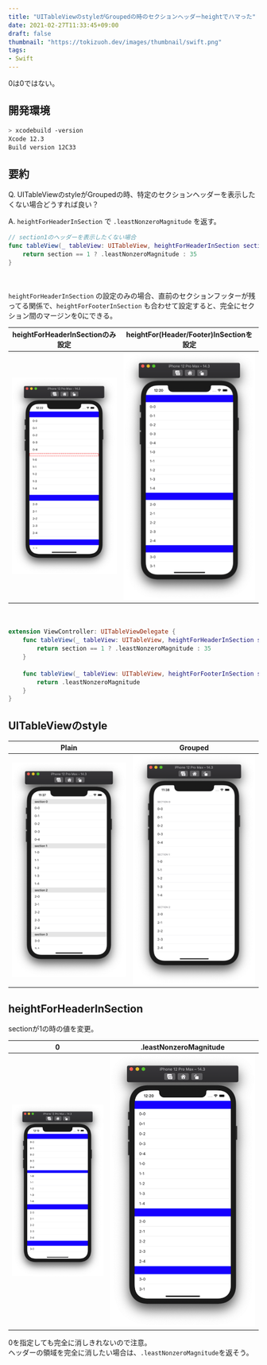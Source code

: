 ```yaml
---
title: "UITableViewのstyleがGroupedの時のセクションヘッダーheightでハマった"
date: 2021-02-27T11:33:45+09:00
draft: false
thumbnail: "https://tokizuoh.dev/images/thumbnail/swift.png"
tags:
- Swift
---
```

  
0は0ではない。  
  
<!--more-->  
  
## 開発環境  
  
```bash
> xcodebuild -version
Xcode 12.3
Build version 12C33
```
  
## 要約  
  
Q. UITableViewのstyleがGroupedの時、特定のセクションヘッダーを表示したくない場合どうすれば良い？  
  
A. `heightForHeaderInSection` で `.leastNonzeroMagnitude` を返す。  
  
```swift
// section1のヘッダーを表示したくない場合
func tableView(_ tableView: UITableView, heightForHeaderInSection section: Int) -> CGFloat {
    return section == 1 ? .leastNonzeroMagnitude : 35
}
```
  
　
  
`heightForHeaderInSection` の設定のみの場合、直前のセクションフッターが残ってる関係で、`heightForFooterInSection` も合わせて設定すると、完全にセクション間のマージンを0にできる。  
  
| heightForHeaderInSectionのみ設定 | heightFor(Header/Footer)InSectionを設定 |
| ---- | ---- |
| ![](./5.png) | ![](./4.png) |
  
　
  
```swift
extension ViewController: UITableViewDelegate {
    func tableView(_ tableView: UITableView, heightForHeaderInSection section: Int) -> CGFloat {
        return section == 1 ? .leastNonzeroMagnitude : 35
    }
    
    func tableView(_ tableView: UITableView, heightForFooterInSection section: Int) -> CGFloat {
        return .leastNonzeroMagnitude
    }
}
```
  
## UITableViewのstyle  
  
| Plain | Grouped |
| ---- | ---- |
| ![](./1.png) | ![](./2.png) |
  
## heightForHeaderInSection
  
sectionが1の時の値を変更。  
  
| 0 | .leastNonzeroMagnitude |
| ---- | ---- |
| ![](./3.png) | ![](./4.png) |
  
0を指定しても完全に消しきれないので注意。  
ヘッダーの領域を完全に消したい場合は、`.leastNonzeroMagnitude`を返そう。  
  